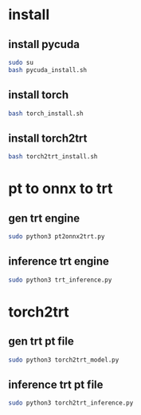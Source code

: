 # install
## install pycuda
```bash
sudo su
bash pycuda_install.sh
```

## install torch
```bash
bash torch_install.sh
```

## install torch2trt
```bash
bash torch2trt_install.sh
```

# pt to onnx to trt

## gen trt engine
```bash
sudo python3 pt2onnx2trt.py
```
## inference trt engine
```bash
sudo python3 trt_inference.py
```

# torch2trt

## gen trt pt file
```bash
sudo python3 torch2trt_model.py
```

## inference trt pt file
```bash
sudo python3 torch2trt_inference.py
```
